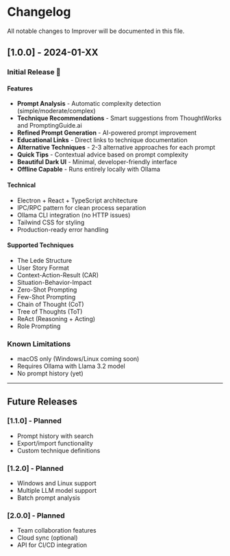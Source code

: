 # Changelog

All notable changes to Improver will be documented in this file.

## [1.0.0] - 2024-01-XX

### Initial Release 🎉

#### Features
- **Prompt Analysis** - Automatic complexity detection (simple/moderate/complex)
- **Technique Recommendations** - Smart suggestions from ThoughtWorks and PromptingGuide.ai
- **Refined Prompt Generation** - AI-powered prompt improvement
- **Educational Links** - Direct links to technique documentation
- **Alternative Techniques** - 2-3 alternative approaches for each prompt
- **Quick Tips** - Contextual advice based on prompt complexity
- **Beautiful Dark UI** - Minimal, developer-friendly interface
- **Offline Capable** - Runs entirely locally with Ollama

#### Technical
- Electron + React + TypeScript architecture
- IPC/RPC pattern for clean process separation
- Ollama CLI integration (no HTTP issues)
- Tailwind CSS for styling
- Production-ready error handling

#### Supported Techniques
- The Lede Structure
- User Story Format
- Context-Action-Result (CAR)
- Situation-Behavior-Impact
- Zero-Shot Prompting
- Few-Shot Prompting
- Chain of Thought (CoT)
- Tree of Thoughts (ToT)
- ReAct (Reasoning + Acting)
- Role Prompting

### Known Limitations
- macOS only (Windows/Linux coming soon)
- Requires Ollama with Llama 3.2 model
- No prompt history (yet)

---

## Future Releases

### [1.1.0] - Planned
- Prompt history with search
- Export/import functionality
- Custom technique definitions

### [1.2.0] - Planned
- Windows and Linux support
- Multiple LLM model support
- Batch prompt analysis

### [2.0.0] - Planned
- Team collaboration features
- Cloud sync (optional)
- API for CI/CD integration
